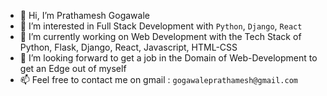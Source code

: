 - 👋 Hi, I’m Prathamesh Gogawale
- 👀 I’m interested in Full Stack Development with `Python`, `Django`, `React`
- 🌱 I’m currently working on Web Development with the Tech Stack of Python, Flask, Django, React, Javascript, HTML-CSS
- 💞️ I’m looking forward to get a job in the Domain of Web-Development to get an Edge out of myself
- 📫 Feel free to contact me on gmail : `gogawaleprathamesh@gmail.com`

<!---
prat41/prat41 is a ✨ special ✨ repository because its `README.md` (this file) appears on your GitHub profile.
You can click the Preview link to take a look at your changes.
--->
